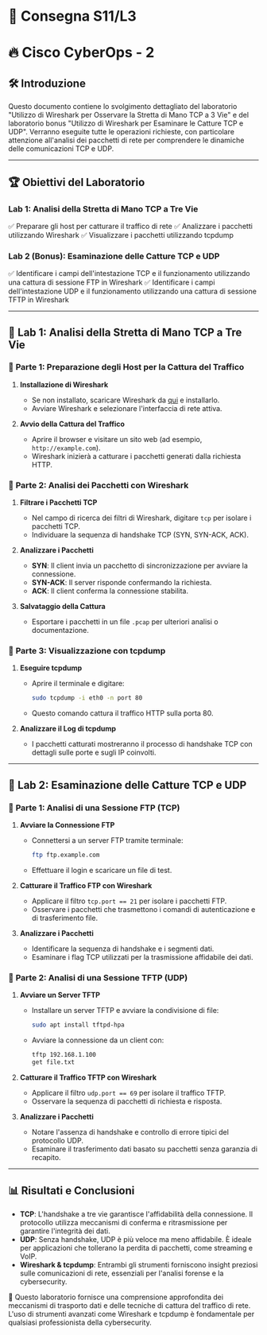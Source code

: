 # 📝 Consegna S11/L3

# 🔥 Cisco CyberOps - 2

## 🛠️ Introduzione
Questo documento contiene lo svolgimento dettagliato del laboratorio "Utilizzo di Wireshark per Osservare la Stretta di Mano TCP a 3 Vie" e del laboratorio bonus "Utilizzo di Wireshark per Esaminare le Catture TCP e UDP". Verranno eseguite tutte le operazioni richieste, con particolare attenzione all'analisi dei pacchetti di rete per comprendere le dinamiche delle comunicazioni TCP e UDP.

---

## 🏆 Obiettivi del Laboratorio

### **Lab 1: Analisi della Stretta di Mano TCP a Tre Vie**
✅ Preparare gli host per catturare il traffico di rete
✅ Analizzare i pacchetti utilizzando Wireshark
✅ Visualizzare i pacchetti utilizzando tcpdump

### **Lab 2 (Bonus): Esaminazione delle Catture TCP e UDP**
✅ Identificare i campi dell'intestazione TCP e il funzionamento utilizzando una cattura di sessione FTP in Wireshark
✅ Identificare i campi dell'intestazione UDP e il funzionamento utilizzando una cattura di sessione TFTP in Wireshark

---

## 📡 **Lab 1: Analisi della Stretta di Mano TCP a Tre Vie**

### 🔹 **Parte 1: Preparazione degli Host per la Cattura del Traffico**
1. **Installazione di Wireshark**
   - Se non installato, scaricare Wireshark da [qui](https://www.wireshark.org/download.html) e installarlo.
   - Avviare Wireshark e selezionare l'interfaccia di rete attiva.

2. **Avvio della Cattura del Traffico**
   - Aprire il browser e visitare un sito web (ad esempio, `http://example.com`).
   - Wireshark inizierà a catturare i pacchetti generati dalla richiesta HTTP.

### 🔹 **Parte 2: Analisi dei Pacchetti con Wireshark**
1. **Filtrare i Pacchetti TCP**
   - Nel campo di ricerca dei filtri di Wireshark, digitare `tcp` per isolare i pacchetti TCP.
   - Individuare la sequenza di handshake TCP (SYN, SYN-ACK, ACK).

2. **Analizzare i Pacchetti**
   - **SYN**: Il client invia un pacchetto di sincronizzazione per avviare la connessione.
   - **SYN-ACK**: Il server risponde confermando la richiesta.
   - **ACK**: Il client conferma la connessione stabilita.

3. **Salvataggio della Cattura**
   - Esportare i pacchetti in un file `.pcap` per ulteriori analisi o documentazione.

### 🔹 **Parte 3: Visualizzazione con tcpdump**
1. **Eseguire tcpdump**
   - Aprire il terminale e digitare:
     ```bash
     sudo tcpdump -i eth0 -n port 80
     ```
   - Questo comando cattura il traffico HTTP sulla porta 80.

2. **Analizzare il Log di tcpdump**
   - I pacchetti catturati mostreranno il processo di handshake TCP con dettagli sulle porte e sugli IP coinvolti.

---

## 🎯 **Lab 2: Esaminazione delle Catture TCP e UDP**

### 🔸 **Parte 1: Analisi di una Sessione FTP (TCP)**
1. **Avviare la Connessione FTP**
   - Connettersi a un server FTP tramite terminale:
     ```bash
     ftp ftp.example.com
     ```
   - Effettuare il login e scaricare un file di test.

2. **Catturare il Traffico FTP con Wireshark**
   - Applicare il filtro `tcp.port == 21` per isolare i pacchetti FTP.
   - Osservare i pacchetti che trasmettono i comandi di autenticazione e di trasferimento file.

3. **Analizzare i Pacchetti**
   - Identificare la sequenza di handshake e i segmenti dati.
   - Esaminare i flag TCP utilizzati per la trasmissione affidabile dei dati.

### 🔸 **Parte 2: Analisi di una Sessione TFTP (UDP)**
1. **Avviare un Server TFTP**
   - Installare un server TFTP e avviare la condivisione di file:
     ```bash
     sudo apt install tftpd-hpa
     ```
   - Avviare la connessione da un client con:
     ```bash
     tftp 192.168.1.100
     get file.txt
     ```

2. **Catturare il Traffico TFTP con Wireshark**
   - Applicare il filtro `udp.port == 69` per isolare il traffico TFTP.
   - Osservare la sequenza di pacchetti di richiesta e risposta.

3. **Analizzare i Pacchetti**
   - Notare l'assenza di handshake e controllo di errore tipici del protocollo UDP.
   - Esaminare il trasferimento dati basato su pacchetti senza garanzia di recapito.

---

## 📊 **Risultati e Conclusioni**

- **TCP**: L'handshake a tre vie garantisce l'affidabilità della connessione. Il protocollo utilizza meccanismi di conferma e ritrasmissione per garantire l'integrità dei dati.
- **UDP**: Senza handshake, UDP è più veloce ma meno affidabile. È ideale per applicazioni che tollerano la perdita di pacchetti, come streaming e VoIP.
- **Wireshark & tcpdump**: Entrambi gli strumenti forniscono insight preziosi sulle comunicazioni di rete, essenziali per l'analisi forense e la cybersecurity.

🔹 Questo laboratorio fornisce una comprensione approfondita dei meccanismi di trasporto dati e delle tecniche di cattura del traffico di rete. L'uso di strumenti avanzati come Wireshark e tcpdump è fondamentale per qualsiasi professionista della cybersecurity.
